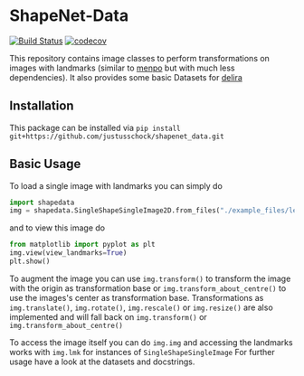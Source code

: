 # ShapeNet-Data

[![Build Status](https://travis-ci.com/justusschock/shapedata.svg?token=GsT2RFaJJMxpqLAN3xuh&branch=master)](https://travis-ci.com/justusschock/shapedata) [![codecov](https://codecov.io/gh/justusschock/shapedata/branch/master/graph/badge.svg?token=PeQndVRdEQ)](https://codecov.io/gh/justusschock/shapedata)

This repository contains image classes to perform transformations on images with landmarks (similar to [menpo](https://github.com/menpo/menpo) but with much less dependencies). It also provides some basic Datasets for [delira](https://github.com/justusschock/delira)

## Installation
This package can be installed via `pip install git+https://github.com/justusschock/shapenet_data.git`

## Basic Usage
To load a single image with landmarks you can simply do

```python
import shapedata
img = shapedata.SingleShapeSingleImage2D.from_files("./example_files/lenna.png")
```

and to view this image do
```python
from matplotlib import pyplot as plt
img.view(view_landmarks=True)
plt.show()
```

To augment the image you can use `img.transform()` to transform the image with the origin as transformation base or `img.transform_about_centre()` to use the images's center as transformation base.
Transformations as `img.translate()`, `img.rotate()`, `img.rescale()` or `img.resize()` are also implemented and will fall back on `img.transform()` or `img.transform_about_centre()`

To access the image itself you can do `img.img` and accessing the landmarks works with `img.lmk` for instances of `SingleShapeSingleImage`
For further usage have a look at the datasets and docstrings.

